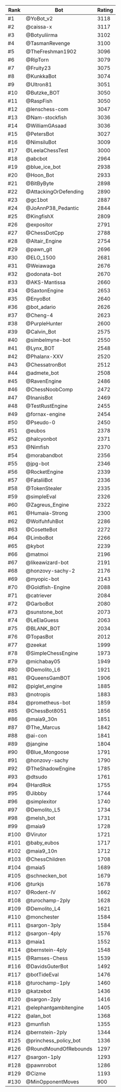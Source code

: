 Rank|Bot|Rating
---|---|---
#1|@YoBot_v2|3118
#2|@caissa-x|3117
#3|@Botyuliirma|3102
#4|@TasmanRevenge|3100
#5|@TheFreshman1902|3096
#6|@RipTorn|3079
#7|@Fruity23|3075
#8|@KunkkaBot|3074
#9|@Ultron81|3051
#10|@Butzke_BOT|3050
#11|@RaspFish|3050
#12|@lenschess-com|3047
#13|@Nam-stockfish|3036
#14|@WilliamGAsaad|3036
#15|@PetersBot|3027
#16|@NimsiluBot|3009
#17|@LeelaChessTest|3000
#18|@abcbot|2964
#19|@blue_ice_bot|2938
#20|@Hoon_Bot|2933
#21|@BitByByte|2898
#22|@AttackingOrDefending|2890
#23|@gc1bot|2887
#24|@JoAnnP38_Pedantic|2844
#25|@KingfishX|2809
#26|@expositor|2791
#27|@ChessDotCpp|2788
#28|@Altair_Engine|2754
#29|@pawn_git|2696
#30|@ELO_1500|2681
#31|@Weiawaga|2676
#32|@odonata-bot|2670
#33|@AKS-Mantissa|2660
#34|@SaxtonEngine|2653
#35|@EnyoBot|2640
#36|@bot_adario|2626
#37|@Cheng-4|2623
#38|@PurpleHunter|2600
#39|@Calvin_Bot|2575
#40|@simbelmyne-bot|2550
#41|@Lynx_BOT|2548
#42|@Phalanx-XXV|2520
#43|@ChessatronBot|2512
#44|@admete_bot|2508
#45|@RavenEngine|2486
#46|@ChessNoobComp|2472
#47|@InanisBot|2469
#48|@TestRustEngine|2455
#49|@fornax-engine|2454
#50|@Pseudo-0|2450
#51|@eubos|2378
#52|@halcyonbot|2371
#53|@Nimfish|2370
#54|@morabandbot|2356
#55|@jpg-bot|2346
#56|@RocketEngine|2339
#57|@FataliiBot|2336
#58|@TokenStealer|2335
#59|@simpleEval|2326
#60|@Zagreus_Engine|2322
#61|@Humaia-Strong|2300
#62|@WolfuhfuhBot|2286
#63|@CosetteBot|2272
#64|@LimboBot|2266
#65|@kybot|2239
#66|@matmoi|2196
#67|@likeawizard-bot|2191
#68|@honzovy-sachy-2|2176
#69|@myopic-bot|2143
#70|@Goldfish-Engine|2088
#71|@catriever|2084
#72|@GarboBot|2080
#73|@sunstone_bot|2073
#74|@LeElaGuess|2063
#75|@BLANK_BOT|2034
#76|@TopasBot|2012
#77|@zeekat|1999
#78|@SimpleChessEngine|1973
#79|@michabay05|1949
#80|@Demolito_L6|1921
#81|@QueensGamBOT|1906
#82|@piglet_engine|1885
#83|@notropis|1883
#84|@prometheus-bot|1859
#85|@ChessBot8051|1856
#86|@maia9_30n|1851
#87|@The_Marcus|1842
#88|@ai-con|1841
#89|@jangine|1804
#90|@Blue_Mongoose|1791
#91|@honzovy-sachy|1790
#92|@TheShadowEngine|1785
#93|@dtsudo|1761
#94|@HardRok|1755
#95|@Jibbby|1744
#96|@simplexitor|1740
#97|@Demolito_L5|1734
#98|@melsh_bot|1731
#99|@maia9|1728
#100|@Virutor|1721
#101|@baby_eubos|1717
#102|@maia9_10n|1712
#103|@ChessChildren|1708
#104|@maia5|1689
#105|@schnecken_bot|1679
#106|@turkjs|1678
#107|@Rodent-IV|1662
#108|@turochamp-2ply|1628
#109|@Demolito_L4|1621
#110|@monchester|1584
#111|@sargon-3ply|1584
#112|@sargon-4ply|1576
#113|@maia1|1552
#114|@bernstein-4ply|1548
#115|@Ramses-Chess|1539
#116|@DavidsGuterBot|1492
#117|@botTideEval|1476
#118|@turochamp-1ply|1460
#119|@katzebot|1436
#120|@sargon-2ply|1416
#121|@elephantgambitengine|1405
#122|@alan_bot|1368
#123|@munfish|1355
#124|@bernstein-2ply|1344
#125|@princhess_policy_bot|1336
#126|@RoundMoundOfRebounds|1297
#127|@sargon-1ply|1293
#128|@pawnrobot|1286
#129|@Cizme|1193
#130|@MinOpponentMoves|900
